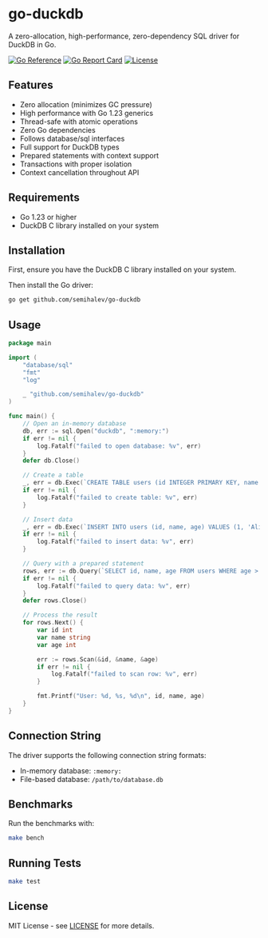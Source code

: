 # go-duckdb

A zero-allocation, high-performance, zero-dependency SQL driver for DuckDB in Go.

[![Go Reference](https://pkg.go.dev/badge/github.com/semihalev/go-duckdb.svg)](https://pkg.go.dev/github.com/semihalev/go-duckdb)
[![Go Report Card](https://goreportcard.com/badge/github.com/semihalev/go-duckdb)](https://goreportcard.com/report/github.com/semihalev/go-duckdb)
[![License](https://img.shields.io/github/license/semihalev/go-duckdb)](https://github.com/semihalev/go-duckdb/blob/main/LICENSE)

## Features

- Zero allocation (minimizes GC pressure)
- High performance with Go 1.23 generics
- Thread-safe with atomic operations
- Zero Go dependencies
- Follows database/sql interfaces
- Full support for DuckDB types
- Prepared statements with context support
- Transactions with proper isolation
- Context cancellation throughout API

## Requirements

- Go 1.23 or higher
- DuckDB C library installed on your system

## Installation

First, ensure you have the DuckDB C library installed on your system.

Then install the Go driver:

```bash
go get github.com/semihalev/go-duckdb
```

## Usage

```go
package main

import (
	"database/sql"
	"fmt"
	"log"

	_ "github.com/semihalev/go-duckdb"
)

func main() {
	// Open an in-memory database
	db, err := sql.Open("duckdb", ":memory:")
	if err != nil {
		log.Fatalf("failed to open database: %v", err)
	}
	defer db.Close()

	// Create a table
	_, err = db.Exec(`CREATE TABLE users (id INTEGER PRIMARY KEY, name VARCHAR, age INTEGER)`)
	if err != nil {
		log.Fatalf("failed to create table: %v", err)
	}

	// Insert data
	_, err = db.Exec(`INSERT INTO users (id, name, age) VALUES (1, 'Alice', 30), (2, 'Bob', 25)`)
	if err != nil {
		log.Fatalf("failed to insert data: %v", err)
	}

	// Query with a prepared statement
	rows, err := db.Query(`SELECT id, name, age FROM users WHERE age > ?`, 20)
	if err != nil {
		log.Fatalf("failed to query data: %v", err)
	}
	defer rows.Close()

	// Process the result
	for rows.Next() {
		var id int
		var name string
		var age int

		err := rows.Scan(&id, &name, &age)
		if err != nil {
			log.Fatalf("failed to scan row: %v", err)
		}

		fmt.Printf("User: %d, %s, %d\n", id, name, age)
	}
}
```

## Connection String

The driver supports the following connection string formats:

- In-memory database: `:memory:`
- File-based database: `/path/to/database.db`

## Benchmarks

Run the benchmarks with:

```bash
make bench
```

## Running Tests

```bash
make test
```

## License

MIT License - see [LICENSE](LICENSE) for more details.
